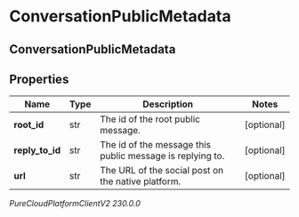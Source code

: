 # ConversationPublicMetadata

## ConversationPublicMetadata

## Properties

|Name | Type | Description | Notes|
|------------ | ------------- | ------------- | -------------|
| **root_id** | str | The id of the root public message. | [optional] |
| **reply_to_id** | str | The id of the message this public message is replying to. | [optional] |
| **url** | str | The URL of the social post on the native platform. | [optional] |



_PureCloudPlatformClientV2 230.0.0_
